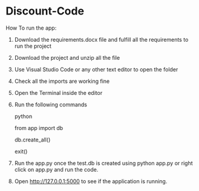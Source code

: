 # Discount-Code

How To run the app:


1. Download the requirements.docx file and fulfill all the requirements to run the project


2. Download the project and unzip all the file


3. Use Visual Studio Code or any other text editor to open the folder


4. Check all the imports are working fine


5. Open the Terminal inside the editor


6. Run the following commands


    python
    
    
    from app import db
    
    
    db.create_all()
    
    
    exit()
    
    
7. Run the app.py once the test.db is created using python app.py or right click on app.py and run the code.



8. Open http://127.0.0.1:5000 to see if the application is running.
